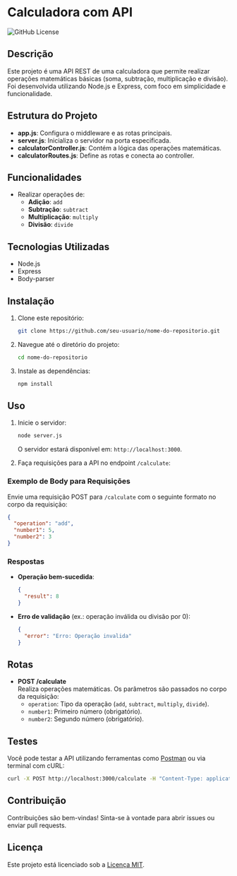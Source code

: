 # Calculadora com API

![GitHub License](https://img.shields.io/github/license/MarceloMendes021/calculadora-simples)




## Descrição

Este projeto é uma API REST de uma calculadora que permite realizar operações matemáticas básicas (soma, subtração, multiplicação e divisão). Foi desenvolvida utilizando Node.js e Express, com foco em simplicidade e funcionalidade.

## Estrutura do Projeto

- **app.js**: Configura o middleware e as rotas principais.
- **server.js**: Inicializa o servidor na porta especificada.
- **calculatorController.js**: Contém a lógica das operações matemáticas.
- **calculatorRoutes.js**: Define as rotas e conecta ao controller.

## Funcionalidades

- Realizar operações de:
  - **Adição**: `add`
  - **Subtração**: `subtract`
  - **Multiplicação**: `multiply`
  - **Divisão**: `divide`

## Tecnologias Utilizadas

- Node.js
- Express
- Body-parser

## Instalação

1. Clone este repositório:
   ```bash
   git clone https://github.com/seu-usuario/nome-do-repositorio.git
   ```

2. Navegue até o diretório do projeto:
   ```bash
   cd nome-do-repositorio
   ```

3. Instale as dependências:
   ```bash
   npm install
   ```

## Uso

1. Inicie o servidor:
   ```bash
   node server.js
   ```
   O servidor estará disponível em: `http://localhost:3000`.

2. Faça requisições para a API no endpoint `/calculate`:

### Exemplo de Body para Requisições

Envie uma requisição POST para `/calculate` com o seguinte formato no corpo da requisição:

```json
{
  "operation": "add",
  "number1": 5,
  "number2": 3
}
```

### Respostas

- **Operação bem-sucedida**:
  ```json
  {
    "result": 8
  }
  ```
- **Erro de validação** (ex.: operação inválida ou divisão por 0):
  ```json
  {
    "error": "Erro: Operação invalida"
  }
  ```

## Rotas

- **POST /calculate**  
  Realiza operações matemáticas. Os parâmetros são passados no corpo da requisição:
  - `operation`: Tipo da operação (`add`, `subtract`, `multiply`, `divide`).
  - `number1`: Primeiro número (obrigatório).
  - `number2`: Segundo número (obrigatório).

## Testes

Você pode testar a API utilizando ferramentas como [Postman](https://www.postman.com/) ou via terminal com cURL:

```bash
curl -X POST http://localhost:3000/calculate -H "Content-Type: application/json" -d '{"operation": "multiply", "number1": 4, "number2": 5}'
```

## Contribuição

Contribuições são bem-vindas! Sinta-se à vontade para abrir issues ou enviar pull requests.

## Licença

Este projeto está licenciado sob a [Licença MIT](LICENSE).
